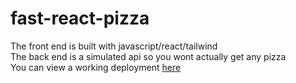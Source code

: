 # fast-react-pizza
The front end is built with javascript/react/tailwind <br>
The back end is a simulated api so you wont actually get any pizza <br>
You can view a working deployment [here](https://64e8d563d561de13c206a239--my-fast-react-pizza.netlify.app/)
